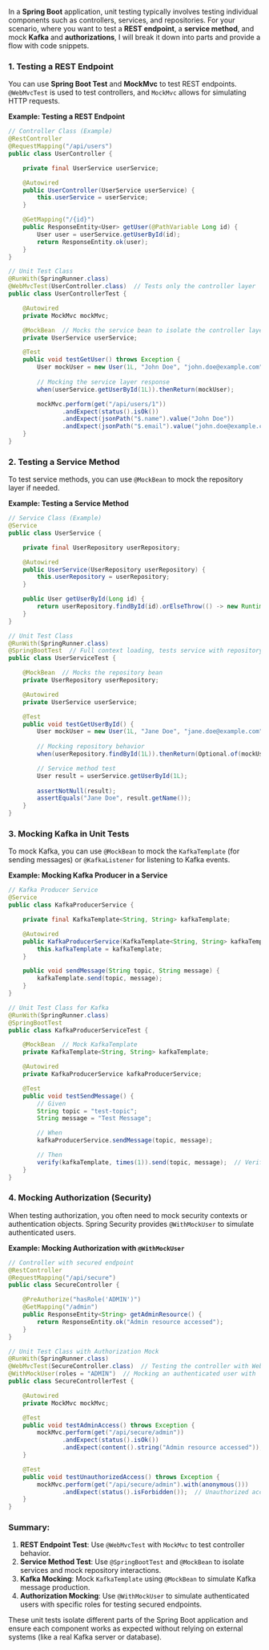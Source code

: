 In a **Spring Boot** application, unit testing typically involves testing individual components such as controllers, services, and repositories. For your scenario, where you want to test a **REST endpoint**, a **service method**, and mock **Kafka** and **authorizations**, I will break it down into parts and provide a flow with code snippets.

### 1. **Testing a REST Endpoint**

You can use **Spring Boot Test** and **MockMvc** to test REST endpoints. `@WebMvcTest` is used to test controllers, and `MockMvc` allows for simulating HTTP requests.

**Example: Testing a REST Endpoint**

```java
// Controller Class (Example)
@RestController
@RequestMapping("/api/users")
public class UserController {

    private final UserService userService;

    @Autowired
    public UserController(UserService userService) {
        this.userService = userService;
    }

    @GetMapping("/{id}")
    public ResponseEntity<User> getUser(@PathVariable Long id) {
        User user = userService.getUserById(id);
        return ResponseEntity.ok(user);
    }
}

// Unit Test Class
@RunWith(SpringRunner.class)
@WebMvcTest(UserController.class)  // Tests only the controller layer
public class UserControllerTest {

    @Autowired
    private MockMvc mockMvc;

    @MockBean  // Mocks the service bean to isolate the controller layer
    private UserService userService;

    @Test
    public void testGetUser() throws Exception {
        User mockUser = new User(1L, "John Doe", "john.doe@example.com");
        
        // Mocking the service layer response
        when(userService.getUserById(1L)).thenReturn(mockUser);

        mockMvc.perform(get("/api/users/1"))
               .andExpect(status().isOk())
               .andExpect(jsonPath("$.name").value("John Doe"))
               .andExpect(jsonPath("$.email").value("john.doe@example.com"));
    }
}
```

### 2. **Testing a Service Method**

To test service methods, you can use `@MockBean` to mock the repository layer if needed.

**Example: Testing a Service Method**

```java
// Service Class (Example)
@Service
public class UserService {

    private final UserRepository userRepository;

    @Autowired
    public UserService(UserRepository userRepository) {
        this.userRepository = userRepository;
    }

    public User getUserById(Long id) {
        return userRepository.findById(id).orElseThrow(() -> new RuntimeException("User not found"));
    }
}

// Unit Test Class
@RunWith(SpringRunner.class)
@SpringBootTest  // Full context loading, tests service with repository
public class UserServiceTest {

    @MockBean  // Mocks the repository bean
    private UserRepository userRepository;

    @Autowired
    private UserService userService;

    @Test
    public void testGetUserById() {
        User mockUser = new User(1L, "Jane Doe", "jane.doe@example.com");
        
        // Mocking repository behavior
        when(userRepository.findById(1L)).thenReturn(Optional.of(mockUser));

        // Service method test
        User result = userService.getUserById(1L);
        
        assertNotNull(result);
        assertEquals("Jane Doe", result.getName());
    }
}
```

### 3. **Mocking Kafka in Unit Tests**

To mock Kafka, you can use `@MockBean` to mock the `KafkaTemplate` (for sending messages) or `@KafkaListener` for listening to Kafka events.

**Example: Mocking Kafka Producer in a Service**

```java
// Kafka Producer Service
@Service
public class KafkaProducerService {

    private final KafkaTemplate<String, String> kafkaTemplate;

    @Autowired
    public KafkaProducerService(KafkaTemplate<String, String> kafkaTemplate) {
        this.kafkaTemplate = kafkaTemplate;
    }

    public void sendMessage(String topic, String message) {
        kafkaTemplate.send(topic, message);
    }
}

// Unit Test Class for Kafka
@RunWith(SpringRunner.class)
@SpringBootTest
public class KafkaProducerServiceTest {

    @MockBean  // Mock KafkaTemplate
    private KafkaTemplate<String, String> kafkaTemplate;

    @Autowired
    private KafkaProducerService kafkaProducerService;

    @Test
    public void testSendMessage() {
        // Given
        String topic = "test-topic";
        String message = "Test Message";

        // When
        kafkaProducerService.sendMessage(topic, message);

        // Then
        verify(kafkaTemplate, times(1)).send(topic, message);  // Verify that the message was sent
    }
}
```

### 4. **Mocking Authorization (Security)**

When testing authorization, you often need to mock security contexts or authentication objects. Spring Security provides `@WithMockUser` to simulate authenticated users.

**Example: Mocking Authorization with `@WithMockUser`**

```java
// Controller with secured endpoint
@RestController
@RequestMapping("/api/secure")
public class SecureController {

    @PreAuthorize("hasRole('ADMIN')")
    @GetMapping("/admin")
    public ResponseEntity<String> getAdminResource() {
        return ResponseEntity.ok("Admin resource accessed");
    }
}

// Unit Test Class with Authorization Mock
@RunWith(SpringRunner.class)
@WebMvcTest(SecureController.class)  // Testing the controller with WebMvcTest
@WithMockUser(roles = "ADMIN")  // Mocking an authenticated user with 'ADMIN' role
public class SecureControllerTest {

    @Autowired
    private MockMvc mockMvc;

    @Test
    public void testAdminAccess() throws Exception {
        mockMvc.perform(get("/api/secure/admin"))
               .andExpect(status().isOk())
               .andExpect(content().string("Admin resource accessed"));
    }

    @Test
    public void testUnauthorizedAccess() throws Exception {
        mockMvc.perform(get("/api/secure/admin").with(anonymous()))
               .andExpect(status().isForbidden());  // Unauthorized access
    }
}
```

### Summary:

1. **REST Endpoint Test**: Use `@WebMvcTest` with `MockMvc` to test controller behavior.
2. **Service Method Test**: Use `@SpringBootTest` and `@MockBean` to isolate services and mock repository interactions.
3. **Kafka Mocking**: Mock `KafkaTemplate` using `@MockBean` to simulate Kafka message production.
4. **Authorization Mocking**: Use `@WithMockUser` to simulate authenticated users with specific roles for testing secured endpoints.

These unit tests isolate different parts of the Spring Boot application and ensure each component works as expected without relying on external systems (like a real Kafka server or database).
